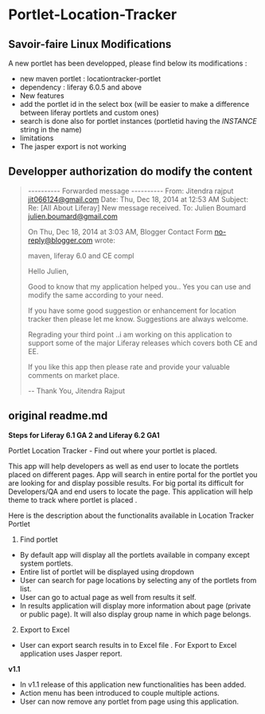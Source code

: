 Portlet-Location-Tracker 
========================

## Savoir-faire Linux Modifications

A new portlet has been developped, please find below its modifications :
* new maven portlet : locationtracker-portlet
* dependency : liferay 6.0.5 and above
* New features
 * add the portlet id in the select box (will be easier to make a difference between liferay portlets and custom ones)
 * search is done also for portlet instances (portletid having the _INSTANCE_ string in the name)
* limitations
 * The jasper export is not working

## Developper authorization do modify the content

> ---------- Forwarded message ----------
> From: Jitendra rajput <jit066124@gmail.com>
> Date: Thu, Dec 18, 2014 at 12:53 AM
> Subject: Re: [All About Liferay] New message received.
> To: Julien Boumard <julien.boumard@gmail.com>
> 
> 
> On Thu, Dec 18, 2014 at 3:03 AM, Blogger Contact Form <no-reply@blogger.com> wrote:
> 
> maven, liferay 6.0 and CE compl
> 
> 
> Hello Julien,
> 
> Good to know that my application helped you.. Yes you can use and modify the same according to your need.
> 
> If you have some good suggestion or enhancement for location tracker then please let me know. Suggestions are always welcome. 
> 
> Regrading your third point ..i am working on this application to support some of the major Liferay releases which covers both CE and EE.
> 
> If you like this app then please rate and provide your valuable comments on market place.
> 
> 
> -- 
> Thank You,
> Jitendra Rajput
> 


## original readme.md

<b>Steps for Liferay 6.1 GA 2 and Liferay 6.2 GA1</b>

Portlet Location Tracker - Find out where your portlet is placed.

This app will help developers as well as end user to locate the portlets placed on different pages.
App will search in entire portal for the portlet you are looking for and display possible results.
For big portal its difficult for Developers/QA and end users to locate the page. This application will help theme to track where portlet is placed . 



Here is the description about the functionalits available in Location Tracker Portlet

1) Find portlet

- By default app will display all the portlets available in company except system portlets.
- Entire list of portlet will be displayed using dropdown
- User can search for page locations by selecting any of the portlets from list.
- User can go to actual page as well from results it self.
- In results application will display more information about page (private or public page). It will also display group name in which page belongs.


2) Export to Excel 

- User can export search results in to Excel file . For Export to Excel application uses Jasper report.


<b>v1.1</b>

- In v1.1 release of this application new functionalities has been added.
- Action menu has been introduced to couple multiple actions.
- User can now remove any portlet from page using this application.
